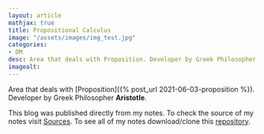 ```yaml
---
layout: article
mathjax: true
title: Propositional Calculus
image: "/assets/images/img_test.jpg"
categories:
- DM
desc: Area that deals with Proposition. Developer by Greek Philosopher Aristotle. 
imagealt: 
---
```


Area that deals with [Proposition]({% post_url 2021-06-03-proposition %}). Developer by Greek Philosopher <b>Aristotle</b>.

This blog was published directly from my notes.
To check the source of my notes visit [Sources](sources.html).
To see all of my notes download/clone this [repository](https://github.com/bovem/CS).